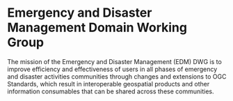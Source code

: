 # Emergency and Disaster Management Domain Working Group
The mission of the Emergency and Disaster Management (EDM) DWG is to improve efficiency and effectiveness of users in all phases of emergency and disaster activities communities through changes and extensions to OGC Standards, which result in interoperable geospatial products and other information consumables that can be shared across these communities.
